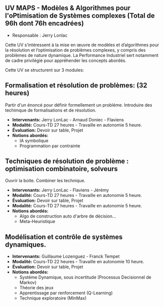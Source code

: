 ## UV MAPS - Modèles & Algorithmes pour l'oPtimisation de Systèmes complexes (Total de 96h dont 76h encadrées) 
- Responsable : Jerry Lonlac 

Cette UV s’intéressent à la mise en œuvre de modèles et d’algorithmes pour la résolution et l’optimisation de problèmes complexes, y compris des problèmes de nature dynamique. La Performance Industriel sert notamment de cadre privilégié pour appréhender les concepts abordés.

Cette UV se structurent sur 3 modules: 

## Formalisation et résolution de problèmes: (32 heures)

Partir d'un énoncé pour définir formellement un probléme.
Introduire des techimque de formalisations et de résolution.

- **Intervenants:** Jerry LonLac - Arnaud Doniec - Flaviens
- **Modalité:** Cours-TD 27 heures - Travaille en autonomie 5 heure.
- **Évaluation:** Devoir sur table, Projet
- **Notions abordés:**
  * IA symbolique
  * Programmation par contrainte

## Techniques de résolution de problème : optimisation combinatoire, solveurs

Ouvrir la boite. Combiner les technique.

- **Intervenants:** Jerry LonLac - Flaviens - Jérémy 
- **Modalité:** Cours-TD 27 heures - Travaille en autonomie 5 heure.
- **Évaluation:** Devoir sur table, Projet
- **Modalité:** Cours-TD 27 heures - Travaille en autonomie 5 heure.
- **Notions abordés:**
  * Algo de construction auto d'arbre de décision... 
  * Meta-Heuristique

## Modélisation et contrôle de systèmes dynamiques. 

- **Intervenants:** Guillaume Lozenguez - Franck Tempet
- **Modalité:** Cours-TD 22 heures - Travaille en autonomie 10 heure.
- **Évaluation:** Devoir sur table, Projet
- **Notions abordés:**
  * Systéme Dynamique, sous incertitude (Processus Decisionnel de Markov)
  * Théorie des jeux 
  * Apprentissage par renforcement (Q-Learning)
  * Technique exploratoire (MinMax)